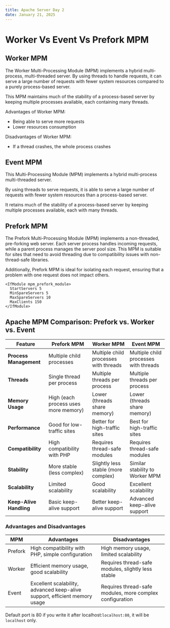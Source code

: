 ```yaml
---
title: Apache Server Day 2
date: January 21, 2025
---
```


# Worker Vs Event Vs Prefork MPM

## Worker MPM

The Worker Multi-Processing Module (MPM) implements a hybrid multi-process, multi-threaded server. By using threads to handle requests, it can serve a large number of requests with fewer system resources compared to a purely process-based server.

This MPM maintains much of the stability of a process-based server by keeping multiple processes available, each containing many threads.

Advantages of Worker MPM:

- Being able to serve more requests
- Lower resources consumption

Disadvantages of Worker MPM:

- If a thread crashes, the whole process crashes

## Event MPM

This Multi-Processing Module (MPM) implements a hybrid multi-process multi-threaded server.

By using threads to serve requests, it is able to serve a large number of requests with fewer system resources than a process-based server.

It retains much of the stability of a process-based server by keeping multiple processes available, each with many threads.

## Prefork MPM

The Prefork Multi-Processing Module (MPM) implements a non-threaded, pre-forking web server. Each server process handles incoming requests, while a parent process manages the server pool size. This MPM is suitable for sites that need to avoid threading due to compatibility issues with non-thread-safe libraries.

Additionally, Prefork MPM is ideal for isolating each request, ensuring that a problem with one request does not impact others.

```
<IfModule mpm_prefork_module>
  StartServers 5
  MinSpareServers 5
  MaxSpareServers 10
  MaxClients 150
</IfModule>
```

## Apache MPM Comparison: Prefork vs. Worker vs. Event

| Feature                 | Prefork MPM                          | Worker MPM                            | Event MPM                             |
| ----------------------- | ------------------------------------ | ------------------------------------- | ------------------------------------- |
| **Process Management**  | Multiple child processes             | Multiple child processes with threads | Multiple child processes with threads |
| **Threads**             | Single thread per process            | Multiple threads per process          | Multiple threads per process          |
| **Memory Usage**        | High (each process uses more memory) | Lower (threads share memory)          | Lower (threads share memory)          |
| **Performance**         | Good for low-traffic sites           | Better for high-traffic sites         | Best for high-traffic sites           |
| **Compatibility**       | High compatibility with PHP          | Requires thread-safe modules          | Requires thread-safe modules          |
| **Stability**           | More stable (less complex)           | Slightly less stable (more complex)   | Similar stability to Worker MPM       |
| **Scalability**         | Limited scalability                  | Good scalability                      | Excellent scalability                 |
| **Keep-Alive Handling** | Basic keep-alive support             | Better keep-alive support             | Advanced keep-alive support           |

### Advantages and Disadvantages

<!-- prettier-ignore-start -->
| MPM            | Advantages                                                                 | Disadvantages                                            |
| -------------- | -------------------------------------------------------------------------- | -------------------------------------------------------- |
| Prefork        | High compatibility with PHP, simple configuration                          | High memory usage, limited scalability                   |
| Worker         | Efficient memory usage, good scalability                                   | Requires thread-safe modules, slightly less stable       |
| Event          | Excellent scalability, advanced keep-alive support, efficient memory usage | Requires thread-safe modules, more complex configuration |
<!-- prettier-ignore-end -->

Default port is 80 if you write it after localhost:`localhost:80`, it will be `localhost` only.

